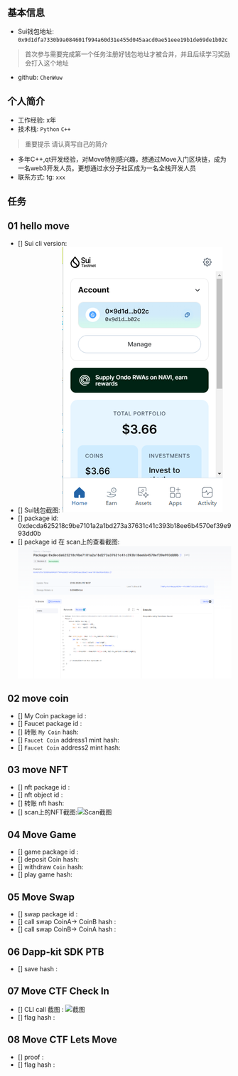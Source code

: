 ## 基本信息
- Sui钱包地址: `0x9d1dfa7330b9a084601f994a60d31e455d045aacd0ae51eee19b1de69de1b02c`
> 首次参与需要完成第一个任务注册好钱包地址才被合并，并且后续学习奖励会打入这个地址
- github: `ChenWuw`

## 个人简介
- 工作经验: x年
- 技术栈: `Python` `C++`
> 重要提示 请认真写自己的简介
- 多年C++,qt开发经验，对Move特别感兴趣，想通过Move入门区块链，成为一名web3开发人员。更想通过水分子社区成为一名全栈开发人员
- 联系方式: tg: `xxx` 

## 任务

##   01 hello move  
- [] Sui cli version:
- [] Sui钱包截图: ![Sui钱包截图](./code/images/1740585624118.jpg)
- [] package id: 0xdecda625218c9be7101a2a1bd273a37631c41c393b18ee6b4570ef39e993dd0b
- [] package id 在 scan上的查看截图:![Scan截图](./code/images/scan.jpg)

##   02 move coin
- [] My Coin package id : 
- [] Faucet package id : 
- [] 转账 `My Coin` hash:
- [] `Faucet Coin` address1 mint hash:
- [] `Faucet Coin` address2 mint hash:

##   03 move NFT
- [] nft package id :
- [] nft object id : 
- [] 转账 nft  hash:
- [] scan上的NFT截图:![Scan截图](./images/你的图片地址)

##   04 Move Game
- [] game package id :
- [] deposit Coin hash:
- [] withdraw `Coin` hash:
- [] play game hash:

##   05 Move Swap
- [] swap package id :
- [] call swap CoinA-> CoinB  hash :
- [] call swap CoinB-> CoinA  hash :

##   06 Dapp-kit SDK PTB
- [] save hash :

##   07 Move CTF Check In
- [] CLI call 截图 : ![截图](./images/你的图片地址)
- [] flag hash :

##   08 Move CTF Lets Move
- [] proof : 
- [] flag hash :

